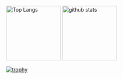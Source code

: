 <p align="left"> 
  <img alt="Top Langs" height="150px" src="https://github-readme-stats.vercel.app/api/top-langs/?username=cti1650&layout=compact&count_private=true&show_icons=true&theme=onedark" />
  <img alt="github stats" height="150px" src="https://github-readme-stats.vercel.app/api?username=cti1650&count_private=true&show_icons=true&show_icons=true&theme=onedark" />
</p>

[![trophy](https://github-profile-trophy.vercel.app/?username=cti1650&theme=onedark&column=7
)](https://github.com/ryo-ma/github-profile-trophy)
